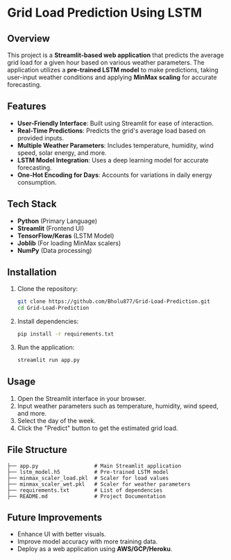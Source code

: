 # Grid Load Prediction Using LSTM

## Overview
This project is a **Streamlit-based web application** that predicts the average grid load for a given hour based on various weather parameters. The application utilizes a **pre-trained LSTM model** to make predictions, taking user-input weather conditions and applying **MinMax scaling** for accurate forecasting.

## Features
- **User-Friendly Interface**: Built using Streamlit for ease of interaction.
- **Real-Time Predictions**: Predicts the grid's average load based on provided inputs.
- **Multiple Weather Parameters**: Includes temperature, humidity, wind speed, solar energy, and more.
- **LSTM Model Integration**: Uses a deep learning model for accurate forecasting.
- **One-Hot Encoding for Days**: Accounts for variations in daily energy consumption.

## Tech Stack
- **Python** (Primary Language)
- **Streamlit** (Frontend UI)
- **TensorFlow/Keras** (LSTM Model)
- **Joblib** (For loading MinMax scalers)
- **NumPy** (Data processing)

## Installation
1. Clone the repository:
   ```bash
   git clone https://github.com/Bholu877/Grid-Load-Prediction.git
   cd Grid-Load-Prediction

   ```
2. Install dependencies:
   ```bash
   pip install -r requirements.txt
   ```
3. Run the application:
   ```bash
   streamlit run app.py
   ```

## Usage
1. Open the Streamlit interface in your browser.
2. Input weather parameters such as temperature, humidity, wind speed, and more.
3. Select the day of the week.
4. Click the "Predict" button to get the estimated grid load.

## File Structure
```
├── app.py                  # Main Streamlit application
├── lstm_model.h5           # Pre-trained LSTM model
├── minmax_scaler_load.pkl  # Scaler for load values
├── minmax_scaler_wet.pkl   # Scaler for weather parameters
├── requirements.txt        # List of dependencies
├── README.md               # Project Documentation
```

## Future Improvements
- Enhance UI with better visuals.
- Improve model accuracy with more training data.
- Deploy as a web application using **AWS/GCP/Heroku**.



